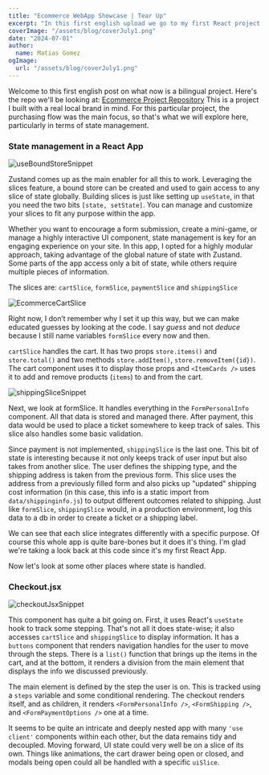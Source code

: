 ```yaml
---
title: "Ecommerce WebApp Showcase | Tear Up"
excerpt: "In this first english upload we go to my first React project repo and review some of the key aspects of the project. We focus on state management with Zustand."
coverImage: "/assets/blog/coverJuly1.png"
date: "2024-07-01"
author:
  name: Matias Gomez
ogImage:
  url: "/assets/blog/coverJuly1.png"
---
```


Welcome to this first english post on what now is a bilingual project. 
Here's the repo we'll be looking at: [Ecommerce Project Repository](https://github.com/matigomez808/agur-shop)
This is a project I built with a real local brand in mind. For this particular project, the purchasing flow was the main focus, so that's what we will explore here, particularly in terms of state management.

### State management in a React App

![useBoundStoreSnippet](/assets/blog/useBoundStoreSnippet.png)

Zustand comes up as the main enabler for all this to work. Leveraging the slices feature, a bound store can be created and used to gain access to any slice of state globally. Building slices is just like setting up `useState`, in that you need the two bits `[state, setState]`. You can manage and customize your slices to fit any purpose within the app.

Whether you want to encourage a form submission, create a mini-game, or manage a highly interactive UI component, state management is key for an engaging experience on your site. In this app, I opted for a highly modular approach, taking advantage of the global nature of state with Zustand. Some parts of the app access only a bit of state, while others require multiple pieces of information. 

The slices are: `cartSlice`, `formSlice`, `paymentSlice` and `shippingSlice`

![EcommerceCartSlice](/assets/blog/ecommerceCartSlice.png)

Right now, I don’t remember why I set it up this way, but we can make educated guesses by looking at the code. I say *guess* and not *deduce* because I still name variables `formSlice` every now and then.

`cartSlice` handles the cart. It has two props  `store.items()` and `store.total()` and two methods `store.addItem()`, `store.removeItem({id})`. The cart component uses it to display those props and `<ItemCards />` uses it to add and remove products (`items`) to and from the cart.

![shippingSliceSnippet](/assets/blog/shippingSliceSnippet.png)

Next, we look at formSlice. It handles everything in the `FormPersonalInfo` component. All that data is stored and managed there. After payment, this data would be used to place a ticket somewhere to keep track of sales. This slice also handles some basic validation.

Since payment is not implemented, `shippingSlice` is the last one. This bit of state is interesting because it not only keeps track of user input but also takes from another slice. The user defines the shipping type, and the shipping address is taken from the previous form. This slice uses the address from a previously filled form and also picks up "updated" shipping cost information (in this case, this info is a static import from `data/shippinginfo.js`) to output different outcomes related to shipping. Just like `formSlice`, `shippingSlice` would, in a production environment, log this data to a db in order to create a ticket or a shipping label. 

We can see that each slice integrates differently with a specific purpose. Of course this whole app is quite bare-bones but it does it's thing. I'm glad we're taking a look back at this code since it's my first React App.

Now let's look at some other places where state is handled.

### Checkout.jsx

![checkoutJsxSnippet](/assets/blog/checkoutJsxSnippet.png)

This component has quite a bit going on. First, it uses React's `useState` hook to track some stepping. That's not all it does state-wise; it also accesses `cartSlice` and `shippingSlice` to display information. It has a `buttons` component that renders navigation handles for the user to move through the steps. There is a `list()` function that brings up the items in the cart, and at the bottom, it renders a division from the main element that displays the info we discussed previously.

The main element is defined by the step the user is on. This is tracked using a `steps` variable and some conditional rendering. The checkout renders itself, and as children, it renders `<FormPersonalInfo />`, `<FormShipping />`, and `<FormPaymentOptions />` one at a time.

It seems to be quite an intricate and deeply nested app with many `'use client'` components within each other, but the data remains tidy and decoupled. Moving forward, UI state could very well be on a slice of its own. Things like animations, the cart drawer being open or closed, and modals being open could all be handled with a specific `uiSlice`.